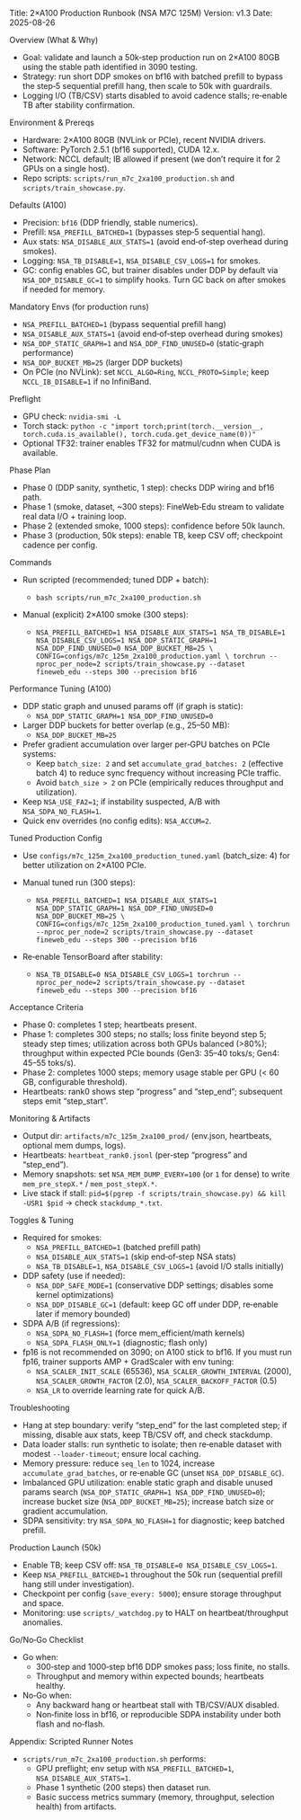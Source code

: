 Title: 2×A100 Production Runbook (NSA M7C 125M)
Version: v1.3
Date: 2025-08-26

Overview (What & Why)
- Goal: validate and launch a 50k‑step production run on 2×A100 80GB using the stable path identified in 3090 testing.
- Strategy: run short DDP smokes on bf16 with batched prefill to bypass the step‑5 sequential prefill hang, then scale to 50k with guardrails.
- Logging I/O (TB/CSV) starts disabled to avoid cadence stalls; re‑enable TB after stability confirmation.

Environment & Prereqs
- Hardware: 2×A100 80GB (NVLink or PCIe), recent NVIDIA drivers.
- Software: PyTorch 2.5.1 (bf16 supported), CUDA 12.x.
- Network: NCCL default; IB allowed if present (we don’t require it for 2 GPUs on a single host).
- Repo scripts: `scripts/run_m7c_2xa100_production.sh` and `scripts/train_showcase.py`.

Defaults (A100)
- Precision: `bf16` (DDP friendly, stable numerics).
- Prefill: `NSA_PREFILL_BATCHED=1` (bypasses step‑5 sequential hang).
- Aux stats: `NSA_DISABLE_AUX_STATS=1` (avoid end‑of‑step overhead during smokes).
- Logging: `NSA_TB_DISABLE=1`, `NSA_DISABLE_CSV_LOGS=1` for smokes.
- GC: config enables GC, but trainer disables under DDP by default via `NSA_DDP_DISABLE_GC=1` to simplify hooks. Turn GC back on after smokes if needed for memory.

Mandatory Envs (for production runs)
- `NSA_PREFILL_BATCHED=1` (bypass sequential prefill hang)
- `NSA_DISABLE_AUX_STATS=1` (avoid end‑of‑step overhead during smokes)
- `NSA_DDP_STATIC_GRAPH=1` and `NSA_DDP_FIND_UNUSED=0` (static‑graph performance)
- `NSA_DDP_BUCKET_MB=25` (larger DDP buckets)
- On PCIe (no NVLink): set `NCCL_ALGO=Ring`, `NCCL_PROTO=Simple`; keep `NCCL_IB_DISABLE=1` if no InfiniBand.

Preflight
- GPU check: `nvidia-smi -L`
- Torch stack: `python -c "import torch;print(torch.__version__, torch.cuda.is_available(), torch.cuda.get_device_name(0))"`
- Optional TF32: trainer enables TF32 for matmul/cudnn when CUDA is available.

Phase Plan
- Phase 0 (DDP sanity, synthetic, 1 step): checks DDP wiring and bf16 path.
- Phase 1 (smoke, dataset, ~300 steps): FineWeb‑Edu stream to validate real data I/O + training loop.
- Phase 2 (extended smoke, 1000 steps): confidence before 50k launch.
- Phase 3 (production, 50k steps): enable TB, keep CSV off; checkpoint cadence per config.

Commands
- Run scripted (recommended; tuned DDP + batch):
  - `bash scripts/run_m7c_2xa100_production.sh`

- Manual (explicit) 2×A100 smoke (300 steps):
  - `NSA_PREFILL_BATCHED=1 NSA_DISABLE_AUX_STATS=1 NSA_TB_DISABLE=1 NSA_DISABLE_CSV_LOGS=1 NSA_DDP_STATIC_GRAPH=1 NSA_DDP_FIND_UNUSED=0 NSA_DDP_BUCKET_MB=25 \
CONFIG=configs/m7c_125m_2xa100_production.yaml \
torchrun --nproc_per_node=2 scripts/train_showcase.py --dataset fineweb_edu --steps 300 --precision bf16`

Performance Tuning (A100)
- DDP static graph and unused params off (if graph is static):
  - `NSA_DDP_STATIC_GRAPH=1 NSA_DDP_FIND_UNUSED=0`
- Larger DDP buckets for better overlap (e.g., 25–50 MB):
  - `NSA_DDP_BUCKET_MB=25`
- Prefer gradient accumulation over larger per‑GPU batches on PCIe systems:
  - Keep `batch_size: 2` and set `accumulate_grad_batches: 2` (effective batch 4) to reduce sync frequency without increasing PCIe traffic.
  - Avoid `batch_size > 2` on PCIe (empirically reduces throughput and utilization).
- Keep `NSA_USE_FA2=1`; if instability suspected, A/B with `NSA_SDPA_NO_FLASH=1`.
 - Quick env overrides (no config edits): `NSA_ACCUM=2`.

Tuned Production Config
- Use `configs/m7c_125m_2xa100_production_tuned.yaml` (batch_size: 4) for better utilization on 2×A100 PCIe.
- Manual tuned run (300 steps):
  - `NSA_PREFILL_BATCHED=1 NSA_DISABLE_AUX_STATS=1 NSA_DDP_STATIC_GRAPH=1 NSA_DDP_FIND_UNUSED=0 NSA_DDP_BUCKET_MB=25 \
CONFIG=configs/m7c_125m_2xa100_production_tuned.yaml \
torchrun --nproc_per_node=2 scripts/train_showcase.py --dataset fineweb_edu --steps 300 --precision bf16`

- Re‑enable TensorBoard after stability:
  - `NSA_TB_DISABLE=0 NSA_DISABLE_CSV_LOGS=1 torchrun --nproc_per_node=2 scripts/train_showcase.py --dataset fineweb_edu --steps 300 --precision bf16`

Acceptance Criteria
- Phase 0: completes 1 step; heartbeats present.
- Phase 1: completes 300 steps; no stalls; loss finite beyond step 5; steady step times; utilization across both GPUs balanced (>80%); throughput within expected PCIe bounds (Gen3: 35–40 toks/s; Gen4: 45–55 toks/s).
- Phase 2: completes 1000 steps; memory usage stable per GPU (< 60 GB, configurable threshold).
- Heartbeats: rank0 shows step “progress” and “step_end”; subsequent steps emit “step_start”.

Monitoring & Artifacts
- Output dir: `artifacts/m7c_125m_2xa100_prod/` (env.json, heartbeats, optional mem dumps, logs).
- Heartbeats: `heartbeat_rank0.jsonl` (per‑step “progress” and “step_end”).
- Memory snapshots: set `NSA_MEM_DUMP_EVERY=100` (or `1` for dense) to write `mem_pre_stepX.*` / `mem_post_stepX.*`.
- Live stack if stall: `pid=$(pgrep -f scripts/train_showcase.py) && kill -USR1 $pid` → check `stackdump_*.txt`.

Toggles & Tuning
- Required for smokes:
  - `NSA_PREFILL_BATCHED=1` (batched prefill path)
  - `NSA_DISABLE_AUX_STATS=1` (skip end‑of‑step NSA stats)
  - `NSA_TB_DISABLE=1`, `NSA_DISABLE_CSV_LOGS=1` (avoid I/O stalls initially)
- DDP safety (use if needed):
  - `NSA_DDP_SAFE_MODE=1` (conservative DDP settings; disables some kernel optimizations)
  - `NSA_DDP_DISABLE_GC=1` (default: keep GC off under DDP, re‑enable later if memory bounded)
- SDPA A/B (if regressions):
  - `NSA_SDPA_NO_FLASH=1` (force mem_efficient/math kernels)
  - `NSA_SDPA_FLASH_ONLY=1` (diagnostic; flash only)
- fp16 is not recommended on 3090; on A100 stick to bf16. If you must run fp16, trainer supports AMP + GradScaler with env tuning:
  - `NSA_SCALER_INIT_SCALE` (65536), `NSA_SCALER_GROWTH_INTERVAL` (2000), `NSA_SCALER_GROWTH_FACTOR` (2.0), `NSA_SCALER_BACKOFF_FACTOR` (0.5)
  - `NSA_LR` to override learning rate for quick A/B.

Troubleshooting
- Hang at step boundary: verify “step_end” for the last completed step; if missing, disable aux stats, keep TB/CSV off, and check stackdump.
- Data loader stalls: run synthetic to isolate; then re‑enable dataset with modest `--loader-timeout`; ensure local caching.
- Memory pressure: reduce `seq_len` to 1024, increase `accumulate_grad_batches`, or re‑enable GC (unset `NSA_DDP_DISABLE_GC`).
- Imbalanced GPU utilization: enable static graph and disable unused params search (`NSA_DDP_STATIC_GRAPH=1 NSA_DDP_FIND_UNUSED=0`); increase bucket size (`NSA_DDP_BUCKET_MB=25`); increase batch size or gradient accumulation.
- SDPA sensitivity: try `NSA_SDPA_NO_FLASH=1` for diagnostic; keep batched prefill.

Production Launch (50k)
- Enable TB; keep CSV off: `NSA_TB_DISABLE=0 NSA_DISABLE_CSV_LOGS=1`.
- Keep `NSA_PREFILL_BATCHED=1` throughout the 50k run (sequential prefill hang still under investigation).
- Checkpoint per config (`save_every: 5000`); ensure storage throughput and space.
- Monitoring: use `scripts/_watchdog.py` to HALT on heartbeat/throughput anomalies.

Go/No‑Go Checklist
- Go when:
  - 300‑step and 1000‑step bf16 DDP smokes pass; loss finite, no stalls.
  - Throughput and memory within expected bounds; heartbeats healthy.
- No‑Go when:
  - Any backward hang or heartbeat stall with TB/CSV/AUX disabled.
  - Non‑finite loss in bf16, or reproducible SDPA instability under both flash and no‑flash.

Appendix: Scripted Runner Notes
- `scripts/run_m7c_2xa100_production.sh` performs:
  - GPU preflight; env setup with `NSA_PREFILL_BATCHED=1`, `NSA_DISABLE_AUX_STATS=1`.
  - Phase 1 synthetic (200 steps) then dataset run.
  - Basic success metrics summary (memory, throughput, selection health) from artifacts.
